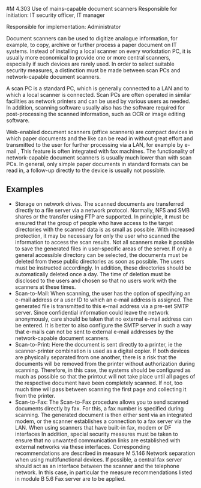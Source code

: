 #M 4.303 Use of mains-capable document scanners
Responsible for initiation: IT security officer, IT manager

Responsible for implementation: Administrator

Document scanners can be used to digitize analogue information, for example, to copy, archive or further process a paper document on IT systems. Instead of installing a local scanner on every workstation PC, it is usually more economical to provide one or more central scanners, especially if such devices are rarely used. In order to select suitable security measures, a distinction must be made between scan PCs and network-capable document scanners.

A scan PC is a standard PC, which is generally connected to a LAN and to which a local scanner is connected. Scan PCs are often operated in similar facilities as network printers and can be used by various users as needed. In addition, scanning software usually also has the software required for post-processing the scanned information, such as OCR or image editing software.

Web-enabled document scanners (office scanners) are compact devices in which paper documents and the like can be read in without great effort and transmitted to the user for further processing via a LAN, for example by e-mail , This feature is often integrated with fax machines. The functionality of network-capable document scanners is usually much lower than with scan PCs. In general, only simple paper documents in standard formats can be read in, a follow-up directly to the device is usually not possible.



## Examples 
* Storage on network drives. The scanned documents are transferred directly to a file server via a network protocol. Normally, NFS and SMB shares or the transfer using FTP are supported. In principle, it must be ensured that the group of people who have access to the target directories with the scanned data is as small as possible. With increased protection, it may be necessary for only the user who scanned the information to access the scan results. Not all scanners make it possible to save the generated files in user-specific areas of the server. If only a general accessible directory can be selected, the documents must be deleted from these public directories as soon as possible. The users must be instructed accordingly. In addition, these directories should be automatically deleted once a day. The time of deletion must be disclosed to the users and chosen so that no users work with the scanners at these times.
* Scan-to-Mail: When scanning, the user has the option of specifying an e-mail address or a user ID to which an e-mail address is assigned. The generated file is transmitted to this e-mail address via a pre-set SMTP server. Since confidential information could leave the network anonymously, care should be taken that no external e-mail address can be entered. It is better to also configure the SMTP server in such a way that e-mails can not be sent to external e-mail addresses by the network-capable document scanners.
* Scan-to-Print: Here the document is sent directly to a printer, ie the scanner-printer combination is used as a digital copier. If both devices are physically separated from one another, there is a risk that the documents will be removed from the printer without authorization during scanning. Therefore, in this case, the systems should be configured as much as possible so that the printout will not take place until all pages of the respective document have been completely scanned. If not, too much time will pass between scanning the first page and collecting it from the printer.
* Scan-to-Fax: The Scan-to-Fax procedure allows you to send scanned documents directly by fax. For this, a fax number is specified during scanning. The generated document is then either sent via an integrated modem, or the scanner establishes a connection to a fax server via the LAN. When using scanners that have built-in fax, modem or DF interfaces In addition, special security measures must be taken to ensure that no unwanted communication links are established with external networks via these interfaces. Corresponding recommendations are described in measure M 5.146 Network separation when using multifunctional devices. If possible, a central fax server should act as an interface between the scanner and the telephone network. In this case, in particular the measure recommendations listed in module B 5.6 Fax server are to be applied.




